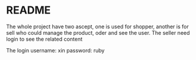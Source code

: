 # README


The whole project have two ascept, one is used for shopper, another is for sell who could manage the product, oder and see the user. The seller need login to see the related content

The login username: xin   password: ruby


